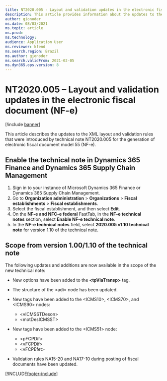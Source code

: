 ```yaml
---
title: NT2020.005 - Layout and validation updates in the electronic fiscal document (NF-e)
description: This article provides information about the updates to the XML layout and validation rules in technical note NT2020.005.
author: gionoder
ms.date: 08/03/2021
ms.topic: article
ms.prod: 
ms.technology: 
audience: Application User
ms.reviewer: kfend
ms.search.region: Brazil
ms.author: gionoder
ms.search.validFrom: 2021-02-05
ms.dyn365.ops.version: 8
---
```


# NT2020.005 – Layout and validation updates in the electronic fiscal document (NF-e)

[!include [banner](../includes/banner.md)]

This article describes the updates to the XML layout and validation rules that were introduced by technical note NT2020.005 for the generation of electronic fiscal document model 55 (NF-e).

## Enable the technical note in Dynamics 365 Finance and Dynamics 365 Supply Chain Management

1. Sign in to your instance of Microsoft Dynamics 365 Finance or Dynamics 365 Supply Chain Management.
2. Go to **Organization administration** \> **Organizations** \> **Fiscal establishments** \> **Fiscal establishments**.
3. Select the fiscal establishment, and then select **Edit**.
4. On the **NF-e and NFC-e federal** FastTab, in the **NF-e technical notes** section, select **Enable NF-e technical note**.
5. In the **NF-e technical notes** field, select **2020.005 v1.10 technical note** for version 1.10 of the technical note.

## Scope from version 1.00/1.10 of the technical note

The following updates and additions are now available in the scope of the new technical note:

- New options have been added to the **&lt;tpViaTransp&gt;** tag.
- The structure of the &lt;adi&gt; node has been updated.
- New tags have been added to the &lt;ICMS10&gt;, &lt;ICMS70&gt;, and &lt;ICMS90&gt; nodes:

    - &lt;vICMSSTDeson&gt;
    - &lt;motDesICMSST&gt;

- New tags have been added to the &lt;ICMS51&gt; node:

    - &lt;pFCPDif&gt;
    - &lt;vFCPDif&gt;
    - &lt;vFCPEfet&gt;

- Validation rules NA15-20 and NA17-10 during posting of fiscal documents have been updated.

[!INCLUDE[footer-include](../../includes/footer-banner.md)]
